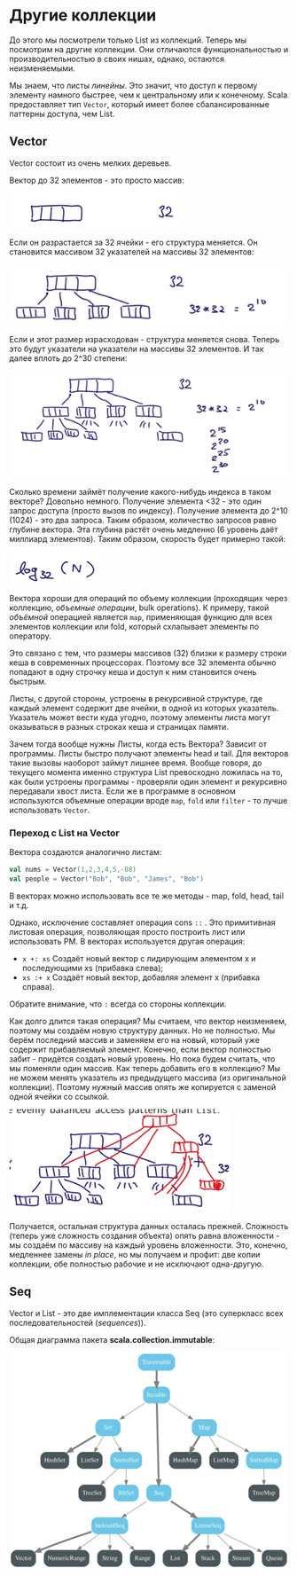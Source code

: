 # Другие коллекции

До этого мы посмотрели только List из коллекций. Теперь мы посмотрим на другие коллекции. Они отличаются функциональностью и производительностью в своих нишах, однако, остаются неизменяемыми.

Мы знаем, что листы *линейны*. Это значит, что доступ к первому элементу намного быстрее, чем к центральному или к конечному. Scala предоставляет тип `Vector`, который имеет более сбалансированные паттерны доступа, чем List.


## Vector

Vector состоит из очень мелких деревьев.

Вектор до 32 элементов - это просто массив:

![1](img/1.png)

Если он разрастается за 32 ячейки - его структура меняется. Он становится массивом 32 указателей на массивы 32 элементов:

![2](img/2.png)

Если и этот размер израсходован - структура меняется снова. Теперь это будут указатели на указатели на массивы 32 элементов. И так далее вплоть до 2^30 степени:

![3](img/3.png)

Сколько времени займёт получение какого-нибудь индекса в таком векторе? Довольно немного. Получение элемента <32 - это один запрос доступа (просто вызов по индексу). Получение элемента до 2^10 (1024) - это два запроса. Таким образом, количество запросов равно глубине вектора. Эта глубина растёт очень медленно (6 уровень даёт миллиард элементов). Таким образом, скорость будет примерно такой:

![4](img/4.png)

Вектора хороши для операций по объему коллекции (проходящих через коллекцию, *объемные операции*, bulk operations). К примеру, такой *объёмной* операцией является `map`, применяющая функцию для всех элементов коллекции или fold, который схлапывает элементы по оператору.

Это связано с тем, что размеры массивов (32) близки к размеру строки кеша в современных процессорах. Поэтому все 32 элемента обычно попадают в одну строчку кеша и доступ к ним становится очень быстрым.

Листы, с другой стороны, устроены в рекурсивной структуре, где каждый элемент содержит две ячейки, в одной из которых указатель. Указатель может вести куда угодно, поэтому элементы листа могут оказываться в разных строках кеша и страницах памяти.

Зачем тогда вообще нужны Листы, когда есть Вектора? Зависит от программы. Листы быстро получают элементы head и tail. Для векторов такие вызовы наоборот займут лишнее время. Вообще говоря, до текущего момента именно структура List превосходно ложилась на то, как были устроены программы - проверяли один элемент и рекурсивно передавали хвост листа. Если же в программе в основном используются объемные операции вроде `map`, `fold` или `filter` - то лучше использовать `Vector`.

### Переход с List на Vector

Вектора создаются аналогично листам:

```scala
val nums = Vector(1,2,3,4,5,-88)
val people = Vector("Bob", "Bob", "James", "Bob")
```

В векторах можно использовать все те же методы - map, fold, head, tail и т.д.

Однако, исключение составляет операция cons `::` . Это примитивная листовая операция, позволяющая просто построить лист или использовать PM. В векторах используется другая операция:

- `x +: xs` Создаёт новый вектор с лидирующим элементом x и последующими xs (прибавка слева);
- `xs :+ x` Создаёт новый вектор, добавляя элемент x (прибавка справа).

Обратите внимание, что `:` всегда со стороны коллекции.

Как долго длится такая операция? Мы считаем, что вектор неизменяем, поэтому мы создаём новую структуру данных. Но не полностью. Мы берём последний массив и заменяем его на новый, который уже содержит прибавляемый элемент. Конечно, если вектор полностью забит - придётся создать новый уровень. Но пока будем считать, что мы поменяли один массив. Как теперь добавить его в коллекцию? Мы не можем менять указатель из предыдущего массива (из оригинальной коллекции). Поэтому нужный массив опять же копируется с заменой одной ячейки со ссылкой. 

![5](img/5.png)

Получается, остальная структура данных осталась прежней. Сложность (теперь уже сложность создания объекта) опять равна вложенности - мы создаём по массиву на каждый уровень вложенности. Это, конечно, медленнее замены *in place*, но мы получаем и профит: две копии коллекции, обе полностью рабочие и не исключают одна-другую. 


## Seq

Vector и List - это две имплементации класса Seq (это суперкласс всех последовательностей (*sequences*)).

Общая диаграмма пакета **scala.collection.immutable**:

![collections-immutable-diagram](img/collections-immutable-diagram.svg)


